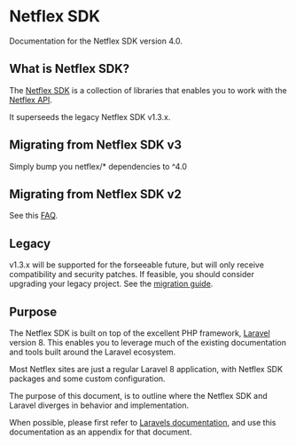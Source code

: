 # Netflex SDK

Documentation for the Netflex SDK version 4.0.

## What is Netflex SDK?
The [Netflex SDK](https://github.com/netflex-sdk) is a collection of libraries that enables you to work with the [Netflex API](https://documenter.getpostman.com/view/1198765/7159G1N?version=latest).

It superseeds the legacy Netflex SDK v1.3.x.

## Migrating from Netflex SDK v3

Simply bump you netflex/* dependencies to ^4.0

## Migrating from Netflex SDK v2

See this [FAQ](/docs/faq.md?id=how-do-i-migrate-from-netflex-sdk-v2).

## Legacy
v1.3.x will be supported for the forseeable future, but will only receive compatibility and security patches. If feasible, you should consider upgrading your legacy project. See the [migration guide](/docs/migration-guide.md).

## Purpose
The Netflex SDK is built on top of the excellent PHP framework, [Laravel](http://laravel.com) version 8. This enables you to leverage much of the existing documentation and tools built around the Laravel ecosystem.

Most Netflex sites are just a regular Laravel 8 application, with Netflex SDK packages and some custom configuration.

The purpose of this document, is to outline where the Netflex SDK and Laravel diverges in behavior and implementation.

When possible, please first refer to [Laravels documentation](https://laravel.com/docs/8.x), and use this documentation as an appendix for that document.
